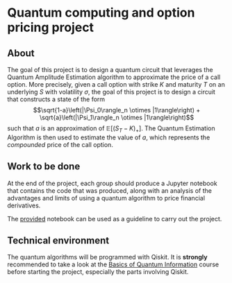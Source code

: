 # Quantum computing and option pricing project



## About

The goal of this project is to design a quantum circuit that leverages the Quantum Amplitude Estimation algorithm to approximate the price of a call option. More precisely, given a call option with strike $K$ and maturity $T$ on an underlying $S$ with volatility $\sigma$, the goal of this project is to design a circuit that constructs a state of the form
$$\sqrt{1-a}\left(|\Psi_0\rangle_n \otimes |1\rangle\right) + \sqrt{a}\left(|\Psi_1\rangle_n \otimes |1\rangle\right)$$
such that $a$ is an approximation of $\mathbb{E}\left[(S_T - K)_+\right]$. The Quantum Estimation Algorithm is then used to estimate the value of $a$, which represents the *compounded* price of the call option.

## Work to be done

At the end of the project, each group should produce a Jupyter notebook that contains the code that was produced, along with an analysis of the advantages and limits of using a quantum algorithm to price financial derivatives.

The [provided](Source/quantum_pricing.ipynb) notebook can be used as a guideline to carry out the project.

## Technical environment

The quantum algorithms will be programmed with Qiskit. It is **strongly** recommended to take a look at the [Basics of Quantum Information](https://learning.quantum.ibm.com/course/basics-of-quantum-information/) course before starting the project, especially the parts involving Qiskit.
